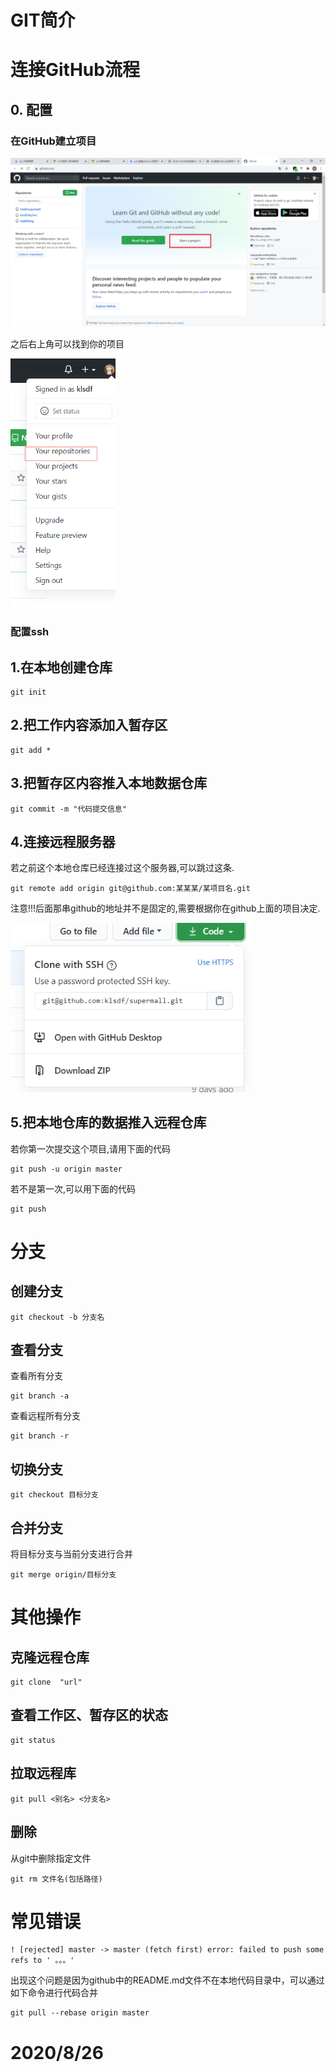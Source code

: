 # GIT简介

# 连接GitHub流程

## 0. 配置

### 在GitHub建立项目

<img src="img/image-20200903203620344.png" alt="image-20200903203620344" style="zoom:50%;" />

之后右上角可以找到你的项目

<img src="img/image-20200903203756199.png" alt="image-20200903203756199" style="zoom:67%;" />

### 配置ssh



## 1.在本地创建仓库

```shell
git init
```

## 2.把工作内容添加入暂存区

```shell
git add *
```

## 3.把暂存区内容推入本地数据仓库

```shell
git commit -m "代码提交信息"
```

## 4.连接远程服务器

若之前这个本地仓库已经连接过这个服务器,可以跳过这条.

```shell
git remote add origin git@github.com:某某某/某项目名.git
```

注意!!!后面那串github的地址并不是固定的,需要根据你在github上面的项目决定.

<img src="img/image-20200903203857960.png" alt="image-20200903203857960" style="zoom: 80%;" />

## 5.把本地仓库的数据推入远程仓库

若你第一次提交这个项目,请用下面的代码

```shell
git push -u origin master
```

若不是第一次,可以用下面的代码

```shell
git push
```

# 分支

## 创建分支

```shell
git checkout -b 分支名
```

## 查看分支

查看所有分支

```shell
git branch -a
```

查看远程所有分支

```shell
git branch -r 
```

## 切换分支

```shell
git checkout 目标分支
```

## 合并分支

 将目标分支与当前分支进行合并

```shell
git merge origin/目标分支
```



# 其他操作

## 克隆远程仓库

```shell
git clone  "url"
```

## 查看工作区、暂存区的状态

```shell
git status
```

## 拉取远程库

```shell
git pull <别名> <分支名>
```

## 删除

从git中删除指定文件

```shell
git rm 文件名(包括路径) 
```



# 常见错误

```
! [rejected] master -> master (fetch first) error: failed to push some refs to ' 。。。'
```

出现这个问题是因为github中的README.md文件不在本地代码目录中，可以通过如下命令进行代码合并

```shell
git pull --rebase origin master
```

# 2020/8/26